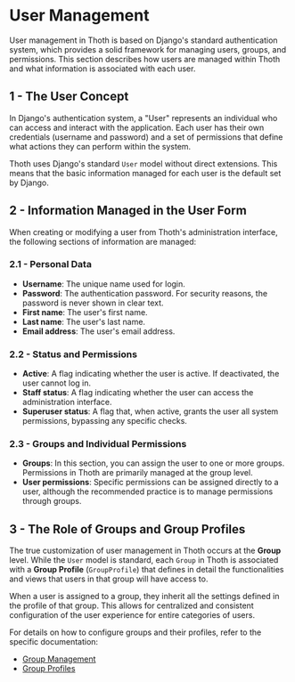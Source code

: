 # User Management

User management in Thoth is based on Django's standard authentication system, which provides a solid framework for managing users, groups, and permissions. This section describes how users are managed within Thoth and what information is associated with each user.

## 1 - The User Concept

In Django's authentication system, a "User" represents an individual who can access and interact with the application. Each user has their own credentials (username and password) and a set of permissions that define what actions they can perform within the system.

Thoth uses Django's standard `User` model without direct extensions. This means that the basic information managed for each user is the default set by Django.

## 2 - Information Managed in the User Form

When creating or modifying a user from Thoth's administration interface, the following sections of information are managed:

### 2.1 - Personal Data
- **Username**: The unique name used for login.
- **Password**: The authentication password. For security reasons, the password is never shown in clear text.
- **First name**: The user's first name.
- **Last name**: The user's last name.
- **Email address**: The user's email address.

### 2.2 - Status and Permissions
- **Active**: A flag indicating whether the user is active. If deactivated, the user cannot log in.
- **Staff status**: A flag indicating whether the user can access the administration interface.
- **Superuser status**: A flag that, when active, grants the user all system permissions, bypassing any specific checks.

### 2.3 - Groups and Individual Permissions
- **Groups**: In this section, you can assign the user to one or more groups. Permissions in Thoth are primarily managed at the group level.
- **User permissions**: Specific permissions can be assigned directly to a user, although the recommended practice is to manage permissions through groups.

## 3 - The Role of Groups and Group Profiles

The true customization of user management in Thoth occurs at the **Group** level. While the `User` model is standard, each `Group` in Thoth is associated with a **Group Profile** (`GroupProfile`) that defines in detail the functionalities and views that users in that group will have access to.

When a user is assigned to a group, they inherit all the settings defined in the profile of that group. This allows for centralized and consistent configuration of the user experience for entire categories of users.

For details on how to configure groups and their profiles, refer to the specific documentation:
- [Group Management](./groups.md)
- [Group Profiles](./group_profiles.md)

